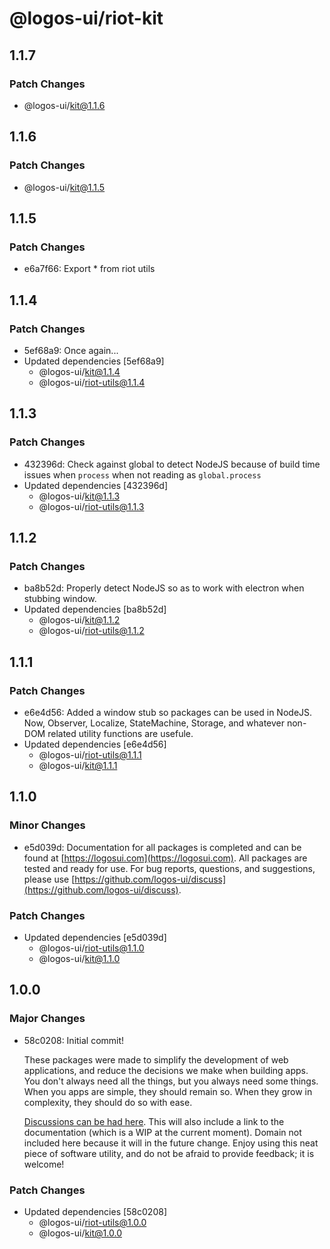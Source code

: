 # @logos-ui/riot-kit

## 1.1.7

### Patch Changes

- @logos-ui/kit@1.1.6

## 1.1.6

### Patch Changes

- @logos-ui/kit@1.1.5

## 1.1.5

### Patch Changes

- e6a7f66: Export \* from riot utils

## 1.1.4

### Patch Changes

- 5ef68a9: Once again...
- Updated dependencies [5ef68a9]
  - @logos-ui/kit@1.1.4
  - @logos-ui/riot-utils@1.1.4

## 1.1.3

### Patch Changes

- 432396d: Check against global to detect NodeJS because of build time issues when `process` when not reading as `global.process`
- Updated dependencies [432396d]
  - @logos-ui/kit@1.1.3
  - @logos-ui/riot-utils@1.1.3

## 1.1.2

### Patch Changes

- ba8b52d: Properly detect NodeJS so as to work with electron when stubbing window.
- Updated dependencies [ba8b52d]
  - @logos-ui/kit@1.1.2
  - @logos-ui/riot-utils@1.1.2

## 1.1.1

### Patch Changes

- e6e4d56: Added a window stub so packages can be used in NodeJS. Now, Observer, Localize, StateMachine, Storage, and whatever non-DOM related utility functions are usefule.
- Updated dependencies [e6e4d56]
  - @logos-ui/riot-utils@1.1.1
  - @logos-ui/kit@1.1.1

## 1.1.0

### Minor Changes

- e5d039d: Documentation for all packages is completed and can be found at [https://logosui.com](https://logosui.com). All packages are tested and ready for use. For bug reports, questions, and suggestions, please use [https://github.com/logos-ui/discuss](https://github.com/logos-ui/discuss).

### Patch Changes

- Updated dependencies [e5d039d]
  - @logos-ui/riot-utils@1.1.0
  - @logos-ui/kit@1.1.0

## 1.0.0

### Major Changes

- 58c0208: Initial commit!

  These packages were made to simplify the development of web applications, and reduce the decisions we make when building apps. You don't always need all the things, but you always need some things. When you apps are simple, they should remain so. When they grow in complexity, they should do so with ease.

  [Discussions can be had here](https://github.com/logos-ui/discuss). This will also include a link to the documentation (which is a WIP at the current moment). Domain not included here because it will in the future change. Enjoy using this neat piece of software utility, and do not be afraid to provide feedback; it is welcome!

### Patch Changes

- Updated dependencies [58c0208]
  - @logos-ui/riot-utils@1.0.0
  - @logos-ui/kit@1.0.0
